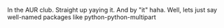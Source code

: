 In the AUR club.
Straight up yaying it.
And by "it" haha. Well, lets just say well-named packages like python-python-multipart
